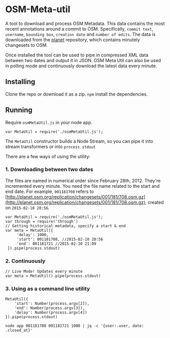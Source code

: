# OSM-Meta-util

A tool to download and process OSM Metadata. This data contains the most recent annotations around a commit to OSM. Specifically, `commit text`, `username`, `bounding box`, `creation date` and `number of edits`. The data is downloaded from the [planet](http://planet.osm.org/replication/changesets/) repository, which contains minutely changesets to OSM.

Once installed the tool can be used to pipe in compressed XML data between two dates and output it in JSON. OSM Meta Util can also be used in polling mode and continuously download the latest data every minute.  

## Installing

Clone the repo or download it as a zip. `npm` install the dependencies.

## Running

Require `osmMetaUtil.js` in your node app. 

```
var MetaUtil = require('./osmMetaUtil.js');
```

The `MetaUtil` constructor builds a Node Stream, so you can pipe it into stream transformers or into `process.stdout`

There are a few ways of using the utility:

### 1. Downloading between two dates

The files are named in numerical order since February 28th, 2012. They're incremented every minute. You need the file name related to the start and end date. For example, `001181708` refers to [http://planet.osm.org/replication/changesets/001/181/708.osm.gz](http://planet.osm.org/replication/changesets/001/181/708.osm.gz), created on `2015-02-10 20:56`.

```
var MetaUtil = require('./osmMetaUtil.js');
var through = require('through')
// Getting historical metadata, specify a start & end
var meta = MetaUtil({
     'delay': 1000,
     'start': 001181708, //2015-02-10 20:56
     'end': 001181721 //2015-02-10 21:09
 }).pipe(process.stdout)
```

### 2. Continuously 

```
// Live Mode! Updates every minute
var meta = MetaUtil().pipe(process.stdout)
```

### 3. Using as a command line utility

```
MetaUtil({
    'start': Number(process.argv[2]),
    'end': Number(process.argv[3]),
    'delay': Number(process.argv[4])
}).pipe(process.stdout)
```

```
node app 001181708 001181721 1000 | jq -c '{user:.user, date: .closed_at}'
```